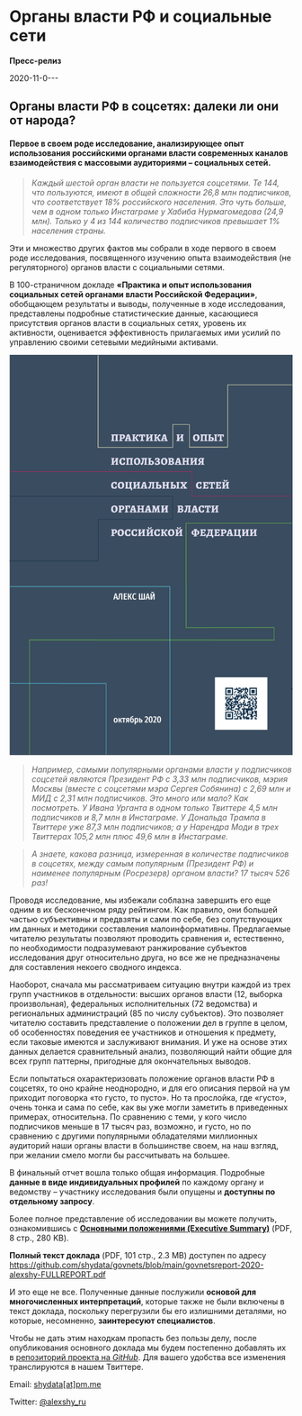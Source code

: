 # Органы власти РФ и социальные сети


**Пресс-релиз**

2020-11-0---


## Органы власти РФ в соцсетях: далеки ли они от народа?

#### Первое в своем роде исследование, анализирующее опыт использования российскими органами власти современных каналов взаимодействия с массовыми аудиториями – социальных сетей.

>_Каждый шестой орган власти не пользуется соцсетями. Те 144, что пользуются, имеют в общей сложности 26,8 млн подписчиков, что соответствует 18% российского населения. Это чуть больше, чем в одном только Инстаграме у Хабиба Нурмагомедова (24,9 млн). Только у 4 из 144 количество подписчиков превышает 1% населения страны._

Эти и множество других фактов мы собрали в ходе первого в своем роде исследования, посвященного изучению опыта взаимодействия (не регуляторного) органов власти с социальными сетями.

В 100-страничном докладе **«Практика и опыт использования социальных сетей органами власти Российской Федерации»**, обобщающем результаты и выводы, полученные в ходе исследования, представлены подробные статистические данные, касающиеся присутствия органов власти в социальных сетях, уровень их активности, оценивается эффективность прилагаемых ими усилий по управлению своими сетевыми медийными активами.

![alt text](https://github.com/shydata/govnets/blob/main/_cover.png "Обложка Отчета")

>_Например, самыми популярными органами власти у подписчиков соцсетей являются Президент РФ с 3,33 млн подписчиков, мэрия Москвы (вместе с соцсетями мэра Сергея Собянина) с 2,69 млн и МИД с 2,31 млн подписчиков. Это много или мало? Как посмотреть. У Ивана Урганта в одном только Твиттере 4,5 млн подписчиков и 8,7 млн в Инстаграме. У Дональда Трампа в Твиттере уже 87,3 млн подписчиков; а у Нарендра Моди в трех Твиттерах 105,2 млн плюс 49,6 млн в Инстаграме._

>_А знаете, какова разница, измеренная в количестве подписчиков в соцсетях, между самым популярным (Президент РФ) и наименее популярным (Росрезерв) органом власти? 17 тысяч 526 раз!_

Проводя исследование, мы избежали соблазна завершить его еще одним в их бесконечном ряду рейтингом. Как правило, они большей частью субъективны и предвзяты и сами по себе, без сопутствующих им данных и методики составления малоинформативны. Предлагаемые читателю результаты позволяют проводить сравнения и, естественно, по необходимости подразумевают ранжирование субъектов исследования друг относительно друга, но все же не предназначены для составления некоего сводного индекса.

Наоборот, сначала мы рассматриваем ситуацию внутри каждой из трех групп участников в отдельности: высших органов власти (12, выборка произвольная), федеральных исполнительных (72 ведомства) и региональных администраций (85 по числу субъектов). Это позволяет читателю составить представление о положении дел в группе в целом, об особенностях поведения ее участников и отношения к предмету, если таковые имеются и заслуживают внимания. И уже на основе этих данных делается сравнительный анализ, позволяющий найти общие для всех групп паттерны, пригодные для окончательных выводов.

Если попытаться охарактеризовать положение органов власти РФ в соцсетях, то оно крайне неоднородно, и для его описания первой на ум приходит поговорка «то густо, то пусто». Но та прослойка, где «густо», очень тонка и сама по себе, как вы уже могли заметить в приведенных примерах, относительна. По сравнению с теми, у кого число подписчиков меньше в 17 тысяч раз, возможно, и густо, но по сравнению с другими популярными обладателями миллионных аудиторий наши органы власти в большинстве своем, на наш взгляд, при желании смело могли бы рассчитывать на большее.

В финальный отчет вошла только общая информация. Подробные __данные в виде индивидуальных профилей__ по каждому органу и ведомству – участнику исследования были опущены и __доступны по отдельному запросу__.

Более полное представление об исследовании вы можете получить, ознакомившись с [__Основными положениями (Executive Summary)__](https://github.com/shydata/govnets/blob/main/govnetsreport-2020-alexshy-EXECUTIVESUMMARY.pdf) (PDF, 8 стр., 280 KB).

__Полный текст доклада__ (PDF, 101 стр., 2.3 MB) доступен по адресу <https://github.com/shydata/govnets/blob/main/govnetsreport-2020-alexshy-FULLREPORT.pdf>

И это еще не все. Полученные данные послужили __основой для многочисленных интерпретаций__, которые также не были включены в текст доклада, поскольку перегрузили бы его излишними деталями, но которые, несомненно, __заинтересуют специалистов__.

Чтобы не дать этим находкам пропасть без пользы делу, после опубликования основного доклада мы будем постепенно добавлять их в [репозиторий проекта на _GitHub_](https://github.com/shydata/govnets). Для вашего удобства все изменения транслируются в нашем Твиттере.

Email: [shydata[at]pm.me](mailto:shydata@pm.me)

Twitter: [@alexshy_ru](https://twitter.com/alexshy_ru)
